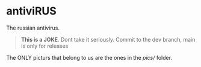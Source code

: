 # antiviRUS
The russian antivirus.
> **This is a JOKE**. Dont take it seriously.
> Commit to the dev branch, main is only for releases

The ONLY picturs that belong to us are the ones in the *pics/* folder.
